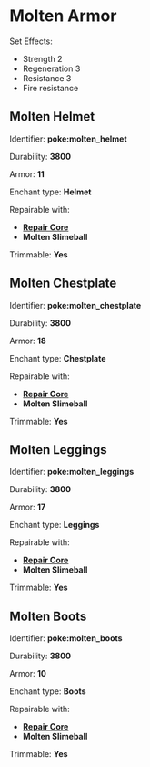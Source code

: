 # Molten Armor

Set Effects:
* Strength 2
* Regeneration 3
* Resistance 3
* Fire resistance

## Molten Helmet

Identifier: **poke:molten_helmet**

Durability: **3800**

Armor: **11**

Enchant type: **Helmet**

Repairable with:
* **[Repair Core](https://pfewiki.gitbook.io/home/items/cores/repair-core)**
* **Molten Slimeball**

Trimmable: **Yes**

## Molten Chestplate

Identifier: **poke:molten_chestplate**

Durability: **3800**

Armor: **18**

Enchant type: **Chestplate**

Repairable with:
* **[Repair Core](https://pfewiki.gitbook.io/home/items/cores/repair-core)**
* **Molten Slimeball**

Trimmable: **Yes**

## Molten Leggings

Identifier: **poke:molten_leggings**

Durability: **3800**

Armor: **17**

Enchant type: **Leggings**

Repairable with:
* **[Repair Core](https://pfewiki.gitbook.io/home/items/cores/repair-core)**
* **Molten Slimeball**

Trimmable: **Yes**

## Molten Boots

Identifier: **poke:molten_boots**

Durability: **3800**

Armor: **10**

Enchant type: **Boots**

Repairable with:
* **[Repair Core](https://pfewiki.gitbook.io/home/items/cores/repair-core)**
* **Molten Slimeball**

Trimmable: **Yes**

